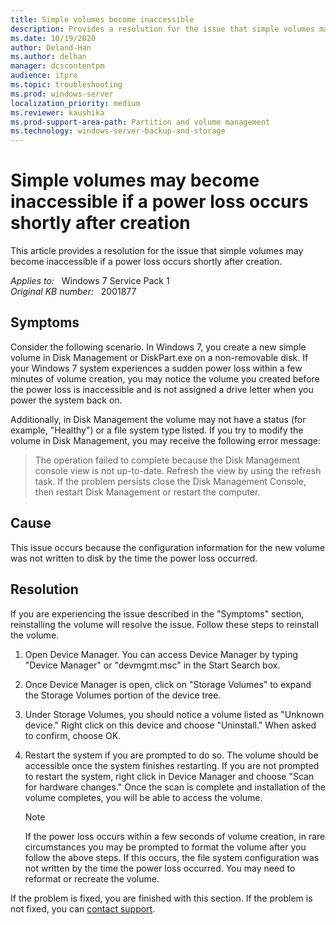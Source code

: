 ```yaml
---
title: Simple volumes become inaccessible
description: Provides a resolution for the issue that simple volumes may become inaccessible if a power loss occurs shortly after creation.
ms.date: 10/19/2020
author: Deland-Han
ms.author: delhan 
manager: dcscontentpm
audience: itpro
ms.topic: troubleshooting
ms.prod: windows-server
localization_priority: medium
ms.reviewer: kaushika
ms.prod-support-area-path: Partition and volume management
ms.technology: windows-server-backup-and-storage
---
```

# Simple volumes may become inaccessible if a power loss occurs shortly after creation

This article provides a resolution for the issue that simple volumes may become inaccessible if a power loss occurs shortly after creation.

_Applies to:_ &nbsp; Windows 7 Service Pack 1  
_Original KB number:_ &nbsp; 2001877

## Symptoms

Consider the following scenario. In Windows 7, you create a new simple volume in Disk Management or DiskPart.exe on a non-removable disk.  If your Windows 7 system experiences a sudden power loss within a few minutes of volume creation, you may notice the volume you created before the power loss is inaccessible and is not assigned a drive letter when you power the system back on.  

Additionally, in Disk Management the volume may not have a status (for example, "Healthy") or a file system type listed.  If you try to modify the volume in Disk Management, you may receive the following error message:  
>The operation failed to complete because the Disk Management console view is not up-to-date.  Refresh the view by using the refresh task.  If the problem persists close the Disk Management Console, then restart Disk Management or restart the computer.

## Cause

This issue occurs because the configuration information for the new volume was not written to disk by the time the power loss occurred.

## Resolution

If you are experiencing the issue described in the "Symptoms" section, reinstalling the volume will resolve the issue.  Follow these steps to reinstall the volume.  

1. Open Device Manager.  You can access Device Manager by typing "Device Manager" or "devmgmt.msc" in the Start Search box.
2. Once Device Manager is open, click on "Storage Volumes" to expand the Storage Volumes portion of the device tree.
3. Under Storage Volumes, you should notice a volume listed as "Unknown device."  Right click on this device and choose "Uninstall."  When asked to confirm, choose OK.
4. Restart the system if you are prompted to do so.  The volume should be accessible once the system finishes restarting.  If you are not prompted to restart the system, right click in Device Manager and choose "Scan for hardware changes."  Once the scan is complete and installation of the volume completes, you will be able to access the volume.

    > [!Note]
    > If the power loss occurs within a few seconds of volume creation, in rare circumstances you may be prompted to format the volume after you follow the above steps.  If this occurs, the file system configuration was not written by the time the power loss occurred.  You may need to reformat or recreate the volume.

If the problem is fixed, you are finished with this section. If the problem is not fixed, you can [contact support](https://support.microsoft.com/contactus).